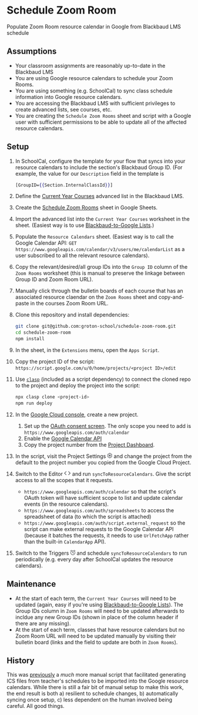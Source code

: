 # Schedule Zoom Room

Populate Zoom Room resource calendar in Google from Blackbaud LMS schedule

## Assumptions

- Your classroom assignments are reasonably up-to-date in the Blackbaud LMS
- You are using Google resource calendars to schedule your Zoom Rooms.
- You are using something (e.g. SchoolCal) to sync class schedule information into Google resource calendars.
- You are accessing the Blackbaud LMS with sufficient privileges to create advanced lists, see courses, etc.
- You are creating the `Schedule Zoom Rooms` sheet and script with a Google user with sufficient permissions to be able to update all of the affected resource calendars.

## Setup

1. In SchoolCal, configure the template for your flow that syncs into your resource calendars to include the section's Blackbaud Group ID. (For example, the value for our `Description` field in the template is

   ```mustache
   [GroupID={{Section.InternalClassId}}]
   ```

2. Define the [Current Year Courses](./schema/Current%20Year%20Courses) advanced list in the Blackbaud LMS.
3. Create the [Schedule Zoom Rooms](./schema/Schedule%20Zoom%20Rooms.xlsx) sheet in Google Sheets.
4. Import the advanced list into the `Current Year Courses` worksheet in the sheet. (Easiest way is to use [Blackbaud-to-Google Lists](https://github.com/groton-school/blackbaud-to-google-lists).)
5. Populate the `Resource Calendars` sheet. (Easiest way is to call the Google Calendar API: `GET https://www.googleapis.com/calendar/v3/users/me/calendarList` as a user subscribed to all the relevant resource calendars).
6. Copy the relevant/desired/all group IDs into the `Group ID` column of the `Zoom Rooms` worksheet (this is manual to preserve the linkage between Group ID and Zoom Room URL).
7. Manually click through the bulletin boards of each course that has an associated resource claendar on the `Zoom Rooms` sheet and copy-and-paste in the courses Zoom Room URL.
8. Clone this repository and install dependencies:

   ```sh
   git clone git@github.com:groton-school/schedule-zoom-room.git
   cd schedule-zoom-room
   npm install
   ```

9. In the sheet, in the `Extensions` menu, open the `Apps Script`.
10. Copy the project ID of the script: `https://script.google.com/u/0/home/projects/<project ID>/edit`
11. Use [`clasp`](https://developers.google.com/apps-script/guides/clasp) (included as a script dependency) to connect the cloned repo to the project and deploy the project into the script:

    ```sh
    npx clasp clone <project-id>
    npm run deploy
    ```

12. In the [Google Cloud console](https://console.cloud.google.com), create a new project.

    1. Set up the [OAuth consent screen](https://console.cloud.google.com/apis/credentials/consent). The only scope you need to add is `https://www.googleapis.com/auth/calendar`
    2. Enable the [Google Calendar API](https://console.cloud.google.com/apis/api/calendar-json.googleapis.com/)
    3. Copy the project number from the [Project Dashboard](https://console.cloud.google.com/home/dashboard).

13. In the script, visit the Project Settings <img src="./docs/settings-icon.png" style="height: 1em" /> and change the project from the default to the project number you copied from the Google Cloud Project.
14. Switch to the Editor <img src="./docs/editor-icon.png" style="height: 1em" /> and run `syncToResourceCalendars`. Give the script access to all the scopes that it requests.

    - `https://www.googleapis.com/auth/calendar` so that the script's OAuth token will have sufficient scope to list and update calendar events (in the resource calendars).
    - `https://www.googleapis.com/auth/spreadsheets` to access the spreadsheet of data (to which the script is attached)
    - `https://www.googleapis.com/auth/script.external_request` so the script can make external requests to the Google Calendar API (because it batches the requests, it needs to use `UrlFetchApp` rather than the built-in `CalendarApp` API).

15. Switch to the Triggers <img src="./docs/trigger-icon.png" style="height: 1em; "/> and schedule `syncToResourceCalendars` to run periodically (e.g. every day after SchoolCal updates the resource calendars).

## Maintenance

- At the start of each term, the `Current Year Courses` will need to be updated (again, easy if you're using [Blackbaud-to-Google Lists](https://github.com/groton-school/blackbaud-to-google-lists)). The Group IDs column in `Zoom Rooms` will need to be updated afterwards to incldue any new Group IDs (shown in place of the column header if there are any missing).
- At the start of each term, classes that have resource calendars but no Zoom Room URL will need to be updated manually by visiting their bulletin board (links and the field to update are both in `Zoom Rooms`).

## History

This was [previously](https://github.com/groton-school/schedule-zoom-room/tree/27b08a6529d30751d1af43bad8b0f542044c0596) a _much_ more manual script that facilitated generating ICS files from teacher's schedules to be imported into the Google resource calendars. While there is still a fair bit of manual setup to make this work, the end result is both a) resilient to schedule changes, b) automatically syncing once setup, c) less dependent on the human involved being careful. All good things.

